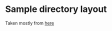 # Sample directory layout

Taken mostly from [here](https://docs.ansible.com/ansible/latest/user_guide/sample_setup.html)
